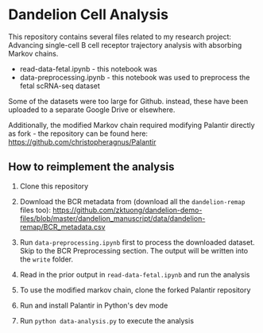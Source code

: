 # Dandelion Cell Analysis

This repository contains several files related to my research project: Advancing single-cell B cell receptor trajectory analysis with absorbing Markov chains.

- read-data-fetal.ipynb - this notebook was 
- data-preprocessing.ipynb - this notebook was used to preprocess the fetal scRNA-seq dataset 

Some of the datasets were too large for Github. instead, these have been uploaded to a separate Google Drive or elsewhere.



Additionally, the modified Markov chain required modifying Palantir directly as fork - the repository can be found here: https://github.com/christopheragnus/Palantir

## How to reimplement the analysis

1. Clone this repository
2. Download the BCR metadata from (download all the `dandelion-remap` files too): https://github.com/zktuong/dandelion-demo-files/blob/master/dandelion_manuscript/data/dandelion-remap/BCR_metadata.csv
 

3. Run `data-preprocessing.ipynb` first to process the downloaded dataset. Skip to the BCR Preprocessing section. The output will be written into the `write` folder.
4. Read in the prior output in `read-data-fetal.ipynb` and run the analysis
5. To use the modified markov chain, clone the forked Palantir repository
6. Run and install Palantir in Python's dev mode
7. Run `python data-analysis.py` to execute the analysis